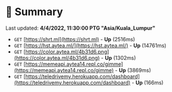 # 📖 Summary
Last updated: **4/4/2022, 11:30:00 PTG "Asia/Kuala_Lumpur"**

- `GET` [https://shrt.ml](https://shrt.ml) - **Up** (2516ms)
- `GET` [https://hst.aytea.ml/](https://hst.aytea.ml/) - **Up** (14761ms)
- `GET` [https://color.aytea.ml/4b31d6.png](https://color.aytea.ml/4b31d6.png) - **Up** (1302ms)
- `GET` [https://memeapi.aytea14.repl.co/gimme](https://memeapi.aytea14.repl.co/gimme) - **Up** (3869ms)
- `GET` [https://teledrivemy.herokuapp.com/dashboard](https://teledrivemy.herokuapp.com/dashboard) - **Up** (166ms)
